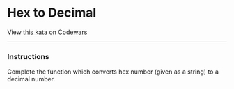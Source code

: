 # Hex to Decimal

View [this kata](https://www.codewars.com/kata/57a4d500e298a7952100035d/) on [Codewars](https://www.codewars.com)

---

### Instructions

Complete the function which converts hex number (given as a string) to a decimal number.
